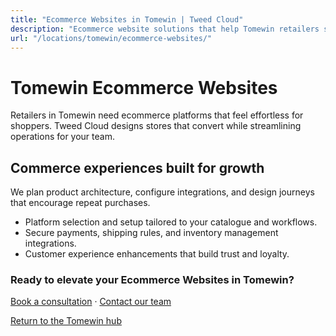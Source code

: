 ```yaml
---
title: "Ecommerce Websites in Tomewin | Tweed Cloud"
description: "Ecommerce website solutions that help Tomewin retailers sell with confidence."
url: "/locations/tomewin/ecommerce-websites/"
---
```


# Tomewin Ecommerce Websites

Retailers in Tomewin need ecommerce platforms that feel effortless for shoppers. Tweed Cloud designs stores that convert while streamlining operations for your team.

## Commerce experiences built for growth

We plan product architecture, configure integrations, and design journeys that encourage repeat purchases.

- Platform selection and setup tailored to your catalogue and workflows.
- Secure payments, shipping rules, and inventory management integrations.
- Customer experience enhancements that build trust and loyalty.

### Ready to elevate your Ecommerce Websites in Tomewin?

[Book a consultation](/consultation/) · [Contact our team](/contact/)

[Return to the Tomewin hub](/locations/tomewin/)
